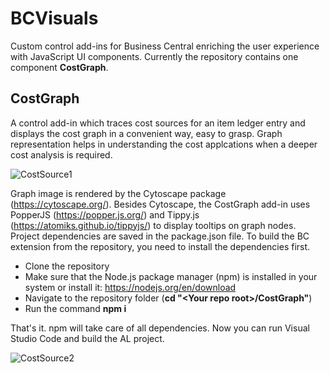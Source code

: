 # BCVisuals

Custom control add-ins for Business Central enriching the user experience with JavaScript UI components.
Currently the repository contains one component **CostGraph**.

## CostGraph
A control add-in which traces cost sources for an item ledger entry and displays the cost graph in a convenient way, easy to grasp. Graph representation helps in understanding the cost applcations when a deeper cost analysis is required.

![CostSource1](https://github.com/adrogin/BCVisuals/assets/42849285/048313f8-0005-406d-bd33-d6b79faf20d5)

Graph image is rendered by the Cytoscape package (https://cytoscape.org/). Besides Cytoscape, the CostGraph add-in uses PopperJS (https://popper.js.org/) and Tippy.js (https://atomiks.github.io/tippyjs/) to display tooltips on graph nodes. Project dependencies are saved in the package.json file.
To build the BC extension from the repository, you need to install the dependencies first.

- Clone the repository
- Make sure that the Node.js package manager (npm) is installed in your system or install it: https://nodejs.org/en/download
- Navigate to the repository folder (**cd "\<Your repo root\>/CostGraph"**)
- Run the command **npm i**

That's it. npm will take care of all dependencies. Now you can run Visual Studio Code and build the AL project.

![CostSource2](https://github.com/adrogin/BCVisuals/assets/42849285/359e0cb9-ab87-4e01-8f51-4613c072b70c)
